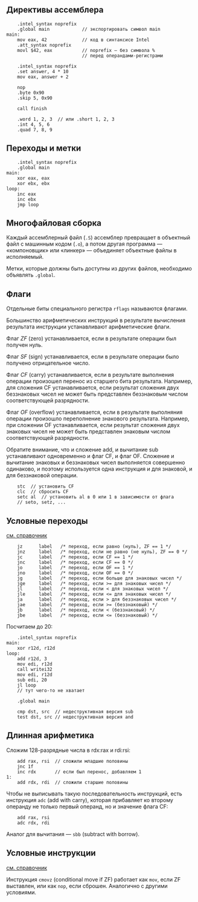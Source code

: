 ## Директивы ассемблера

```x86asm
    .intel_syntax noprefix
    .global main            // экспортировать символ main
main:
    mov eax, 42             // код в синтаксисе Intel
    .att_syntax noprefix
    movl $42, eax           // noprefix — без символа %
                            // перед операндами-регистрами

    .intel_syntax noprefix
    .set answer, 4 * 10
    mov eax, answer + 2

    nop
    .byte 0x90
    .skip 5, 0x90

    call finish

    .word 1, 2, 3  // или .short 1, 2, 3
    .int 4, 5, 6
    .quad 7, 8, 9
```

## Переходы и метки

```x86asm
    .intel_syntax noprefix
    .global main
main:
    xor eax, eax
    xor ebx, ebx
loop:
    inc eax
    inc ebx
    jmp loop
```

## Многофайловая сборка

Каждый ассемблерный файл (`.S`) ассемблер превращает
в объектный файл с машинным кодом (`.o`), а потом другая
программа — «компоновщик» или «линкер» —
объединяет объектные файлы в исполняемый.

Метки, которые должны быть доступны из других файлов,
необходимо объявлять `.global`.

## Флаги

Отдельные биты специального регистра `rflags` называются флагами.

Большинство арифметических инструкций в результате вычисления результата инструкции устанавливают арифметические флаги.

Флаг *ZF* (zero) устанавливается, если в результате операции был получен нуль.

Флаг *SF* (sign) устанавливается, если в результате операции было получено отрицательное число.

Флаг *CF* (carry) устанавливается, если в результате выполнения операции
произошел перенос из старшего бита результата. Например, для сложения CF
устанавливается, если результат сложения двух беззнаковых чисел не может быть
представлен беззнаковым числом соответствующей разрядности.

Флаг *OF* (overflow) устанавливается, если в результате выполняния операции
произошло переполнение знакового результата. Например, при сложении OF
устанавливается, если результат сложения двух знаковых чисел не может быть
представлен знаковым числом соответствующей разрядности.

Обратите внимание, что и сложение add, и вычитание sub устанавливают
одновременно и флаг CF, и флаг OF. Сложение и вычитание знаковых и беззнаковых
чисел выполняется совершенно одинаково, и поэтому используется одна инструкция и
для знаковой, и для беззнаковой операции.

```x86asm
    stc  // установить CF
    clc  // сбросить CF
    setc al  // установить al в 0 или 1 в зависимости от флага
    // seto, setz, ...
```

## Условные переходы

[см. справочник](https://www.felixcloutier.com/x86/jcc)

        jz      label   /* переход, если равно (нуль), ZF == 1 */
        jnz     label   /* переход, если не равно (не нуль), ZF == 0 */
        jc      label   /* переход, если CF == 1 */
        jnc     label   /* переход, если CF == 0 */
        jo      label   /* переход, если OF == 1 */
        jno     label   /* переход, если OF == 0 */
        jg      label   /* переход, если больше для знаковых чисел */
        jge     label   /* переход, если >= для знаковых чисел */
        jl      label   /* переход, если < для знаковых чисел */
        jle     label   /* переход, если <= для знаковых чисел */
        ja      label   /* переход, если > для беззнаковых чисел */
        jae     label   /* переход, если >= (беззнаковый) */
        jb      label   /* переход, если < (беззнаковый) */
        jbe     label   /* переход, если <= (беззнаковый) */

Посчитаем до 20:

```x86asm
    .intel_syntax noprefix
main:
    xor r12d, r12d
loop:
    add r12d, 3
    mov edi, r12d
    call writei32
    mov edi, r12d
    sub edi, 20
    jl loop
    // тут чего-то не хватает

    .global main
```

```x86asm
    cmp dst, src  // недеструктивная версия sub
    test dst, src // недеструктивная версия and
```

## Длинная арифметика
Сложим 128-разрядные числа в rdx:rax и rdi:rsi:

```x86asm
    add rax, rsi  // сложили младшие половины
    jnc 1f
    inc rdx       // если был перенос, добавляем 1
1:
    add rdx, rdi  // сложили старшие половины
```

Чтобы не выписывать такую последовательность инструкций, есть инструкция `adc` (add with carry),
которая прибавляет ко второму операнду не только первый операнд, но и значение
флага CF:

```x86asm
    add rax, rsi
    adc rdx, rdi
```

Аналог для вычитания — `sbb` (subtract with borrow).

## Условные инструкции
[см. справочник](https://www.felixcloutier.com/x86/cmovcc)

Инструкция `cmovz` (conditional move if ZF) работает как `mov`,
если ZF выставлен, или как `nop`, если сброшен. Аналогично
с другими условиями.
